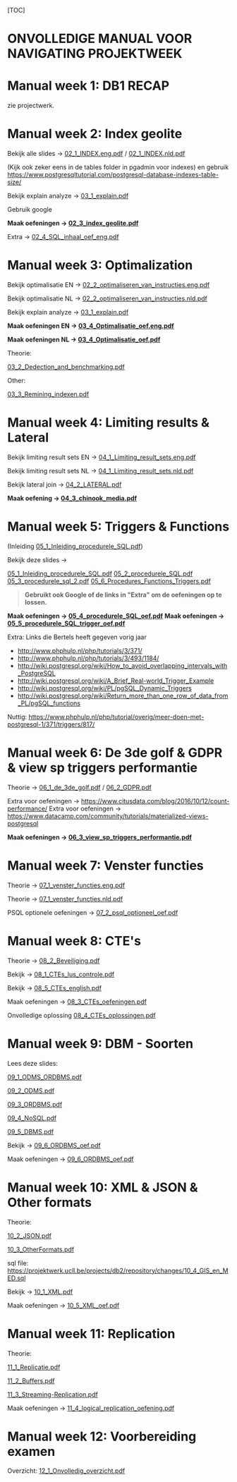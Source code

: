 [TOC]



# ONVOLLEDIGE MANUAL VOOR NAVIGATING PROJEKTWEEK

# Manual week 1: DB1 RECAP

zie projectwerk.

# Manual week 2: Index geolite

Bekijk alle slides -> [02_1_INDEX.eng.pdf](https://projektwerk.ucll.be/projects/db2/repository/raw/02_1_INDEX.eng.pdf) / [02_1_INDEX.nld.pdf](https://projektwerk.ucll.be/projects/db2/repository/raw/02_1_INDEX.nld.pdf)

(Kijk ook zeker eens in de tables folder in pgadmin voor indexes) en gebruik https://www.postgresqltutorial.com/postgresql-database-indexes-table-size/

Bekijk explain analyze ->  [03_1_explain.pdf](https://projektwerk.ucll.be/projects/db2/repository/raw/03_1_explain.pdf)

Gebruik google

**Maak oefeningen -> [02_3_index_geolite.pdf](https://projektwerk.ucll.be/projects/db2/repository/raw/02_3_index_geolite.pdf)**

Extra -> [02_4_SQL_inhaal_oef_eng.pdf](https://projektwerk.ucll.be/projects/db2/repository/raw/02_4_SQL_inhaal_oef_eng.pdf)



# Manual week 3: Optimalization

Bekijk optimalisatie EN -> [02_2_optimaliseren_van_instructies.eng.pdf](https://projektwerk.ucll.be/projects/db2/repository/raw/02_2_optimaliseren_van_instructies.eng.pdf)

Bekijk optimalisatie NL -> [02_2_optimaliseren_van_instructies.nld.pdf](https://projektwerk.ucll.be/projects/db2/repository/raw/02_2_optimaliseren_van_instructies.nld.pdf)

Bekijk explain analyze ->  [03_1_explain.pdf](https://projektwerk.ucll.be/projects/db2/repository/raw/03_1_explain.pdf)

**Maak oefeningen EN -> [03_4_Optimalisatie_oef.eng.pdf](https://projektwerk.ucll.be/projects/db2/repository/raw/03_4_Optimalisatie_oef.eng.pdf)**

**Maak oefeningen NL -> [03_4_Optimalisatie_oef.pdf](https://projektwerk.ucll.be/projects/db2/repository/raw/03_4_Optimalisatie_oef.eng.pdf)**

Theorie:

[03_2_Dedection_and_benchmarking.pdf](https://projektwerk.ucll.be/projects/db2/repository/raw/03_2_Dedection_and_benchmarking.pdf)

Other:

[03_3_Remining_indexen.pdf](https://projektwerk.ucll.be/projects/db2/repository/raw/03_3_Remining_indexen.pdf)



# Manual week 4: Limiting results & Lateral

Bekijk limiting result sets EN -> [04_1_Limiting_result_sets.eng.pdf](https://projektwerk.ucll.be/projects/db2/repository/raw/04_1_Limiting_result_sets.eng.pdf)

Bekijk limiting result sets NL -> [04_1_Limiting_result_sets.nld.pdf](https://projektwerk.ucll.be/projects/db2/repository/raw/04_1_Limiting_result_sets.nld.pdf)

Bekijk lateral join -> [04_2_LATERAL.pdf](https://projektwerk.ucll.be/projects/db2/repository/raw/04_2_LATERAL.pdf)

**Maak oefening -> [04_3_chinook_media.pdf](https://projektwerk.ucll.be/projects/db2/repository/raw/04_3_chinook_media.pdf)**

# Manual week 5: Triggers & Functions

(Inleiding [05_1_Inleiding_procedurele_SQL.pdf](https://projektwerk.ucll.be/projects/db2/repository/raw/05_1_Inleiding_procedurele_SQL.pdf))

Bekijk deze slides ->

[05_1_Inleiding_procedurele_SQL.pdf](https://projektwerk.ucll.be/projects/db2/repository/raw/05_1_Inleiding_procedurele_SQL.pdf)
[05_2_procedurele_SQL.pdf](https://projektwerk.ucll.be/projects/db2/repository/raw/05_2_procedurele_SQL.pdf) 
[05_3_procedurele_sql_2.pdf](https://projektwerk.ucll.be/projects/db2/repository/raw/05_3_procedurele_sql_2.pdf)
[05_6_Procedures_Functions_Triggers.pdf](https://projektwerk.ucll.be/projects/db2/repository/raw/05_6_Procedures_Functions_Triggers.pdf)



> **Gebruikt ook Google of de links in "Extra" om de oefeningen op te lossen.**

**Maak oefeningen -> [05_4_procedurele_SQL_oef.pdf](https://projektwerk.ucll.be/projects/db2/repository/raw/05_4_procedurele_SQL_oef.pdf)**
**Maak oefeningen -> [05_5_procedurele_SQL_trigger_oef.pdf](https://projektwerk.ucll.be/projects/db2/repository/raw/05_5_procedurele_SQL_trigger_oef.pdf)**

Extra: 
Links die Bertels heeft gegeven vorig jaar

* http://www.phphulp.nl/php/tutorials/3/371/ 
* http://www.phphulp.nl/php/tutorials/3/493/1184/ 
* http://wiki.postgresql.org/wiki/How_to_avoid_overlapping_intervals_with_PostgreSQL 
* http://wiki.postgresql.org/wiki/A_Brief_Real-world_Trigger_Example
* http://wiki.postgresql.org/wiki/PL/pgSQL_Dynamic_Triggers
* http://wiki.postgresql.org/wiki/Return_more_than_one_row_of_data_from_PL/pgSQL_functions

Nuttig: https://www.phphulp.nl/php/tutorial/overig/meer-doen-met-postgresql-1/371/triggers/817/



# Manual week 6: De 3de golf & GDPR & view sp triggers performantie

Theorie -> [06_1_de_3de_golf.pdf](https://projektwerk.ucll.be/projects/db2/repository/raw/06_1_de_3de_golf.pdf) / [06_2_GDPR.pdf](https://projektwerk.ucll.be/projects/db2/repository/raw/06_2_GDPR.pdf)

Extra voor oefeningen -> https://www.citusdata.com/blog/2016/10/12/count-performance/
Extra voor oefeningen -> https://www.datacamp.com/community/tutorials/materialized-views-postgresql

**Maak oefeningen -> [06_3_view_sp_triggers_performantie.pdf](https://projektwerk.ucll.be/projects/db2/repository/raw/06_3_view_sp_triggers_performantie.pdf)**

# Manual week 7: Venster functies

Theorie -> [07_1_venster_functies.eng.pdf](https://projektwerk.ucll.be/projects/db2/repository/raw/07_1_venster_functies.eng.pdf)

Theorie -> [07_1_venster_functies.nld.pdf](https://projektwerk.ucll.be/projects/db2/repository/raw/07_1_venster_functies.nld.pdf)

PSQL optionele oefeningen -> [07_2_psql_optioneel_oef.pdf](https://projektwerk.ucll.be/projects/db2/repository/raw/07_2_psql_optioneel_oef.pdf)

# Manual week 8: CTE's

Theorie -> [08_2_Beveiliging.pdf](https://projektwerk.ucll.be/projects/db2/repository/raw/08_2_Beveiliging.pdf)

Bekijk -> [08_1_CTEs_lus_controle.pdf](https://projektwerk.ucll.be/projects/db2/repository/raw/08_1_CTEs_lus_controle.pdf)

Bekijk -> [08_5_CTEs_english.pdf](https://projektwerk.ucll.be/projects/db2/repository/raw/08_5_CTEs_english.pdf)

Maak oefeningen -> [08_3_CTEs_oefeningen.pdf](https://projektwerk.ucll.be/projects/db2/repository/raw/08_3_CTEs_oefeningen.pdf)

Onvolledige oplossing [08_4_CTEs_oplossingen.pdf](https://projektwerk.ucll.be/projects/db2/repository/raw/08_4_CTEs_oplossingen.pdf)

# Manual week 9: DBM - Soorten

Lees deze slides:

[09_1_ODMS_ORDBMS.pdf](https://projektwerk.ucll.be/projects/db2/repository/raw/09_1_ODMS_ORDBMS.pdf)

[09_2_ODMS.pdf](https://projektwerk.ucll.be/projects/db2/repository/raw/09_2_ODMS.pdf)

[09_3_ORDBMS.pdf](https://projektwerk.ucll.be/projects/db2/repository/raw/09_3_ORDBMS.pdf)

[09_4_NoSQL.pdf](https://projektwerk.ucll.be/projects/db2/repository/raw/09_4_NoSQL.pdf)

[09_5_DBMS.pdf](https://projektwerk.ucll.be/projects/db2/repository/raw/09_5_DBMS.pdf)

Bekijk -> [09_6_ORDBMS_oef.pdf](https://projektwerk.ucll.be/projects/db2/repository/raw/09_6_ORDBMS_oef.pdf)

Maak oefeningen -> [09_6_ORDBMS_oef.pdf](https://projektwerk.ucll.be/projects/db2/repository/raw/09_6_ORDBMS_oef.pdf)

# Manual week 10: XML & JSON & Other formats

Theorie:

[10_2_JSON.pdf](https://projektwerk.ucll.be/projects/db2/repository/raw/10_2_JSON.pdf)

[10_3_OtherFormats.pdf](https://projektwerk.ucll.be/projects/db2/repository/raw/10_3_OtherFormats.pdf)

sql file: https://projektwerk.ucll.be/projects/db2/repository/changes/10_4_GIS_en_MED.sql

Bekijk -> [10_1_XML.pdf](https://projektwerk.ucll.be/projects/db2/repository/raw/10_1_XML.pdf)

Maak oefeningen -> [10_5_XML_oef.pdf](https://projektwerk.ucll.be/projects/db2/repository/raw/10_5_XML_oef.pdf)

# Manual week 11: Replication

Theorie:

[11_1_Replicatie.pdf](https://projektwerk.ucll.be/projects/db2/repository/raw/11_1_Replicatie.pdf)

[11_2_Buffers.pdf](https://projektwerk.ucll.be/projects/db2/repository/raw/11_2_Buffers.pdf)

[11_3_Streaming-Replication.pdf](https://projektwerk.ucll.be/projects/db2/repository/raw/11_3_Streaming-Replication.pdf)

Maak oefeningen -> [11_4_logical_replication_oefening.pdf](https://projektwerk.ucll.be/projects/db2/repository/raw/11_4_logical_replication_oefening.pdf)

# Manual week 12: Voorbereiding examen

Overzicht: [12_1_Onvolledig_overzicht.pdf](https://projektwerk.ucll.be/projects/db2/repository/raw/12_1_Onvolledig_overzicht.pdf)

# 
